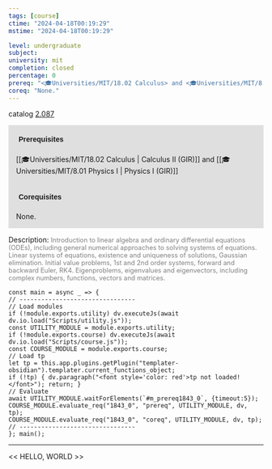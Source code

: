 ```yaml
---
tags: [course]
ctime: "2024-04-18T00:19:29"
mstime: "2024-04-18T00:19:29"

level: undergraduate
subject: 
university: mit
completion: closed
percentage: 0
prereq: "<🎓Universities/MIT/18.02 Calculus> and <🎓Universities/MIT/8.01 Physics I>"
coreq: "None."
---
```


catalog [2.087](http://student.mit.edu/catalog/m2a.html#2.087)

<span style="display: block; padding: 15px; background-color: rgb(100, 100, 100, 0.2);"><font id="m_prereq1843_0" style="display: block; font-family: Arial, sans-serif; font-weight: bold; padding: 5px">Prerequisites</font><br><span id="prereq1843_0">[[🎓Universities/MIT/18.02 Calculus | Calculus II (GIR)]] and [[🎓Universities/MIT/8.01 Physics I | Physics I (GIR)]]</span></span>
<span style="display: block; padding: 15px; background-color: rgb(100, 100, 100, 0.2);"><font id="m_coreq1843_0" style="display: block; font-family: Arial, sans-serif; font-weight: bold; padding: 5px">Corequisites</font><br><span id="coreq1843_0">None.</span></span>

<font style="">Description:</font>
<font style="color: grey; font-size: 0.8rem;">Introduction to linear algebra and ordinary differential equations (ODEs), including general numerical approaches to solving systems of equations. Linear systems of equations, existence and uniqueness of solutions, Gaussian elimination. Initial value problems, 1st and 2nd order systems, forward and backward Euler, RK4. Eigenproblems, eigenvalues and eigenvectors, including complex numbers, functions, vectors and matrices.</font>

```dataviewjs
const main = async _ => {
// --------------------------------
// Load modules
if (!module.exports.utility) dv.executeJs(await dv.io.load("Scripts/utility.js"));
const UTILITY_MODULE = module.exports.utility;
if (!module.exports.course) dv.executeJs(await dv.io.load("Scripts/course.js"));
const COURSE_MODULE = module.exports.course;
// Load tp
let tp = this.app.plugins.getPlugin("templater-obsidian").templater.current_functions_object;
if (!tp) { dv.paragraph("<font style='color: red'>tp not loaded!</font>"); return; }
// Evaluate
await UTILITY_MODULE.waitForElements(`#m_prereq1843_0`, {timeout:5});
COURSE_MODULE.evaluate_req("1843_0", "prereq", UTILITY_MODULE, dv, tp);
COURSE_MODULE.evaluate_req("1843_0", "coreq", UTILITY_MODULE, dv, tp);
// --------------------------------
}; main();
```

---

<< HELLO, WORLD >>
